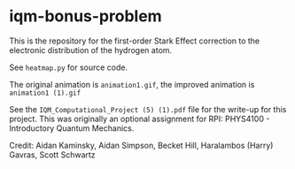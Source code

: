 # iqm-bonus-problem
This is the repository for the first-order Stark Effect correction to the electronic distribution of the hydrogen atom.

See `heatmap.py` for source code.

The original animation is `animation1.gif`, the improved animation is `animation1 (1).gif`

See the `IQM_Computational_Project (5) (1).pdf` file for the write-up for this project. This was originally an optional assignment for RPI: PHYS4100 - Introductory Quantum Mechanics.

Credit: Aidan Kaminsky, Aidan Simpson, Becket Hill, Haralambos (Harry) Gavras, Scott Schwartz
